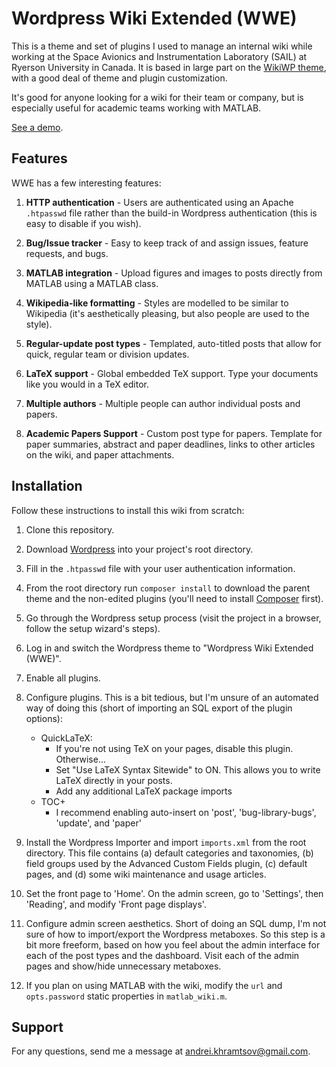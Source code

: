 # Wordpress Wiki Extended (WWE)

This is a theme and set of plugins I used to manage an internal wiki while working at the Space Avionics and Instrumentation Laboratory (SAIL) at Ryerson University in Canada. It is based in large part on the [WikiWP theme](http://wikiwp.com/), with a good deal of theme and plugin customization.

It's good for anyone looking for a wiki for their team or company, but is especially useful for academic teams working with MATLAB.

[See a demo](http://andreis.space/projects/wwe).

## Features

WWE has a few interesting features:

1. **HTTP authentication** - Users are authenticated using an Apache `.htpasswd` file rather than the build-in Wordpress authentication (this is easy to disable if you wish).

1. **Bug/Issue tracker** - Easy to keep track of and assign issues, feature requests, and bugs.

1. **MATLAB integration** - Upload figures and images to posts directly from MATLAB using a MATLAB class.

1. **Wikipedia-like formatting** - Styles are modelled to be similar to Wikipedia (it's aesthetically pleasing, but also people are used to the style).

1. **Regular-update post types** - Templated, auto-titled posts that allow for quick, regular team or division updates.

1. **LaTeX support** - Global embedded TeX support. Type your documents like you would in a TeX editor.

1. **Multiple authors** - Multiple people can author individual posts and papers.

1. **Academic Papers Support** - Custom post type for papers. Template for paper summaries, abstract and paper deadlines, links to other articles on the wiki, and paper attachments.

## Installation

Follow these instructions to install this wiki from scratch:

1. Clone this repository.

1. Download [Wordpress](https://wordpress.org/) into your project's root directory.

1. Fill in the `.htpasswd` file with your user authentication information.

1. From the root directory run `composer install` to download the parent theme and the non-edited plugins (you'll need to install [Composer](https://getcomposer.org) first).

1. Go through the Wordpress setup process (visit the project in a browser, follow the setup wizard's steps).

1. Log in and switch the Wordpress theme to "Wordpress Wiki Extended (WWE)".

1. Enable all plugins.

1. Configure plugins. This is a bit tedious, but I'm unsure of an automated way of doing this (short of importing an SQL export of the plugin options):
   - QuickLaTeX:
      - If you're not using TeX on your pages, disable this plugin. Otherwise...
      - Set "Use LaTeX Syntax Sitewide" to ON. This allows you to write LaTeX directly in your posts.
      - Add any additional LaTeX package imports
   - TOC+
      - I recommend enabling auto-insert on 'post', 'bug-library-bugs', 'update', and 'paper'

1. Install the Wordpress Importer and import `imports.xml` from the root directory. This file contains (a) default categories and taxonomies, (b) field groups used by the Advanced Custom Fields plugin, (c) default pages, and (d) some wiki maintenance and usage articles.

1. Set the front page to 'Home'. On the admin screen, go to 'Settings', then 'Reading', and modify 'Front page displays'.

1. Configure admin screen aesthetics. Short of doing an SQL dump, I'm not sure of how to import/export the Wordpress metaboxes. So this step is a bit more freeform, based on how you feel about the admin interface for each of the post types and the dashboard. Visit each of the admin pages and show/hide unnecessary metaboxes.

1. If you plan on using MATLAB with the wiki, modify the `url` and `opts.password` static properties in `matlab_wiki.m`.

## Support

For any questions, send me a message at andrei.khramtsov@gmail.com.